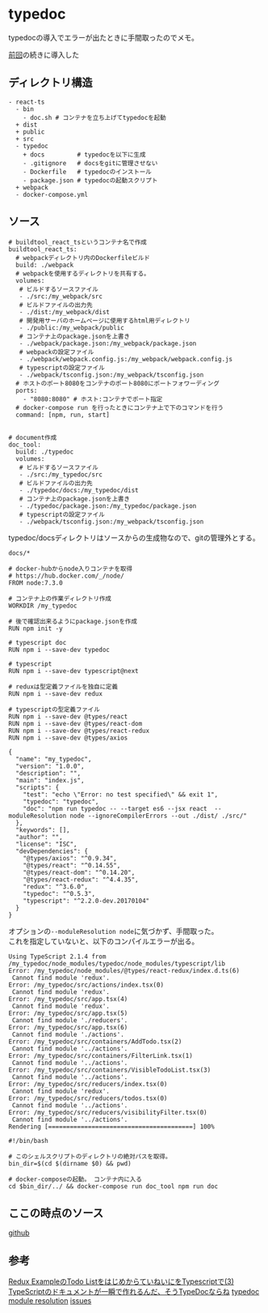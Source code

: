 # typedoc

typedocの導入でエラーが出たときに手間取ったのでメモ。

[前回][*3]の続きに導入した

## ディレクトリ構造

```
- react-ts
  - bin
    - doc.sh # コンテナを立ち上げてtypedocを起動
  + dist
  + public
  + src
  - typedoc
    + docs         # typedocを以下に生成
    - .gitignore   # docsをgitに管理させない
    - Dockerfile   # typedocのインストール 
    - package.json # typedocの起動スクリプト
  + webpack
  - docker-compose.yml
```
## ソース

```docker-compose.yml:yml
# buildtool_react_tsというコンテナ名で作成
buildtool_react_ts:
  # webpackディレクトリ内のDockerfileビルド
  build: ./webpack
  # webpackを使用するディレクトリを共有する。
  volumes:
   # ビルドするソースファイル
   - ./src:/my_webpack/src
   # ビルドファイルの出力先
   - ./dist:/my_webpack/dist
   # 開発用サーバのホームページに使用するhtml用ディレクトリ
   - ./public:/my_webpack/public
   # コンテナ上のpackage.jsonを上書き
   - ./webpack/package.json:/my_webpack/package.json
   # webpackの設定ファイル
   - ./webpack/webpack.config.js:/my_webpack/webpack.config.js
   # typescriptの設定ファイル
   - ./webpack/tsconfig.json:/my_webpack/tsconfig.json
  # ホストのポート8080をコンテナのポート8080にポートフォワーディング
  ports:
    - "8080:8080" # ホスト:コンテナでポート指定
  # docker-compose run を行ったときにコンテナ上で下のコマンドを行う
  command: [npm, run, start]


# document作成
doc_tool:
  build: ./typedoc
  volumes:
   # ビルドするソースファイル
   - ./src:/my_typedoc/src
   # ビルドファイルの出力先
   - ./typedoc/docs:/my_typedoc/dist
   # コンテナ上のpackage.jsonを上書き
   - ./typedoc/package.json:/my_typedoc/package.json
   # typescriptの設定ファイル
   - ./webpack/tsconfig.json:/my_webpack/tsconfig.json
```

typedoc/docsディレクトリはソースからの生成物なので、gitの管理外とする。

```typedoc/.gitigore
docs/*
```

```typedoc/Dockerfile:docker
# docker-hubからnode入りコンテナを取得
# https://hub.docker.com/_/node/
FROM node:7.3.0

# コンテナ上の作業ディレクトリ作成
WORKDIR /my_typedoc

# 後で確認出来るようにpackage.jsonを作成
RUN npm init -y

# typescript doc
RUN npm i --save-dev typedoc

# typescript
RUN npm i --save-dev typescript@next

# reduxは型定義ファイルを独自に定義
RUN npm i --save-dev redux

# typescriptの型定義ファイル
RUN npm i --save-dev @types/react
RUN npm i --save-dev @types/react-dom
RUN npm i --save-dev @types/react-redux
RUN npm i --save-dev @types/axios
```

```typedoc/package.json:json
{
  "name": "my_typedoc",
  "version": "1.0.0",
  "description": "",
  "main": "index.js",
  "scripts": {
    "test": "echo \"Error: no test specified\" && exit 1",
    "typedoc": "typedoc",
    "doc": "npm run typedoc -- --target es6 --jsx react  --moduleResolution node --ignoreCompilerErrors --out ./dist/ ./src/"
  },
  "keywords": [],
  "author": "",
  "license": "ISC",
  "devDependencies": {
    "@types/axios": "^0.9.34",
    "@types/react": "^0.14.55",
    "@types/react-dom": "^0.14.20",
    "@types/react-redux": "^4.4.35",
    "redux": "^3.6.0",
    "typedoc": "^0.5.3",
    "typescript": "^2.2.0-dev.20170104"
  }
}
```

オプションの`--moduleResolution node`に気づかず、手間取った。  
これを指定していないと、以下のコンパイルエラーが出る。

```
Using TypeScript 2.1.4 from /my_typedoc/node_modules/typedoc/node_modules/typescript/lib
Error: /my_typedoc/node_modules/@types/react-redux/index.d.ts(6)
 Cannot find module 'redux'.
Error: /my_typedoc/src/actions/index.tsx(0)
 Cannot find module 'redux'.
Error: /my_typedoc/src/app.tsx(4)
 Cannot find module 'redux'.
Error: /my_typedoc/src/app.tsx(5)
 Cannot find module './reducers'.
Error: /my_typedoc/src/app.tsx(6)
 Cannot find module './actions'.
Error: /my_typedoc/src/containers/AddTodo.tsx(2)
 Cannot find module '../actions'.
Error: /my_typedoc/src/containers/FilterLink.tsx(1)
 Cannot find module '../actions'.
Error: /my_typedoc/src/containers/VisibleTodoList.tsx(3)
 Cannot find module '../actions'.
Error: /my_typedoc/src/reducers/index.tsx(0)
 Cannot find module 'redux'.
Error: /my_typedoc/src/reducers/todos.tsx(0)
 Cannot find module '../actions'.
Error: /my_typedoc/src/reducers/visibilityFilter.tsx(0)
 Cannot find module '../actions'.
Rendering [========================================] 100%
```

```bin/doc.sh:bash
#!/bin/bash

# このシェルスクリプトのディレクトリの絶対パスを取得。
bin_dir=$(cd $(dirname $0) && pwd)

# docker-composeの起動。 コンテナ内に入る
cd $bin_dir/../ && docker-compose run doc_tool npm run doc
```

## ここの時点のソース

[github](https://github.com/hibohiboo/develop/tree/7a3acef4c1ff514912a61a9a49a049673fe7558d/tutorial/lesson/react-ts)


## 参考

[Redux ExampleのTodo ListをはじめからていねいにをTypescriptで(3)][*3]
[TypeScriptのドキュメントが一瞬で作れるんだ、そうTypeDocならね][*1]
[typedoc][*2]
[module resolution][*3]
[issues][*4]

[*0]:http://qiita.com/hibohiboo/items/5af878b068c4d11d1b43
[*1]:http://qiita.com/Mic-U/items/961ce4e0c2a1def1dbd3
[*2]:http://typedoc.org/guides/usage/
[*3]:https://www.typescriptlang.org/docs/handbook/module-resolution.html
[*4]:https://github.com/TypeStrong/typedoc/issues/172
